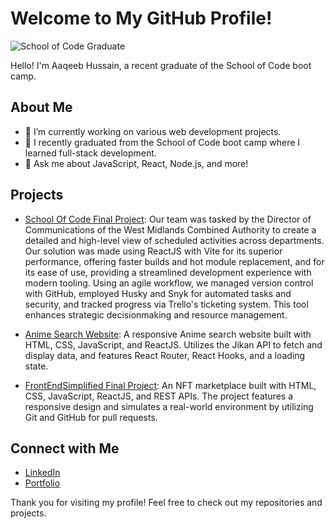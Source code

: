 # Welcome to My GitHub Profile!

![School of Code Graduate](https://img.shields.io/badge/School_of_Code-Graduate-blue)

Hello! I'm Aaqeeb Hussain, a recent graduate of the School of Code boot camp.

## About Me
- 🔭 I’m currently working on various web development projects.
- 🌱 I recently graduated from the School of Code boot camp where I learned full-stack development.
- 💬 Ask me about JavaScript, React, Node.js, and more!

## Projects
- [School Of Code Final Project](https://github.com/aaqeebh1/bc16-final-projects-team-ctrl-alt-elite):
Our team was tasked by the Director of Communications of the West Midlands Combined Authority to
create a detailed and high-level view of scheduled activities across departments. Our solution was made
using ReactJS with Vite for its superior performance, offering faster builds and hot module replacement,
and for its ease of use, providing a streamlined development experience with modern tooling. Using an
agile workflow, we managed version control with GitHub, employed Husky and Snyk for automated tasks
and security, and tracked progress via Trello's ticketing system. This tool enhances strategic decisionmaking and resource management.

- [Anime Search Website](https://github.com/aaqeebh1/aaqeeb-internship):
A responsive Anime search website built with HTML, CSS, JavaScript, and ReactJS. Utilizes the Jikan API to fetch and display data, and features React Router, React Hooks, and a loading state.


- [FrontEndSimplified Final Project](https://github.com/aaqeebh1/aaqeeb-internship):
 An NFT marketplace built with HTML, CSS, JavaScript, ReactJS, and REST APIs. The project features a responsive design and simulates a real-world environment by utilizing Git and GitHub for pull requests.


## Connect with Me
- [LinkedIn](https://www.linkedin.com/in/aaqeebhussain/)
- [Portfolio](https://www.aaqeebhussain.com/)

Thank you for visiting my profile! Feel free to check out my repositories and projects.
